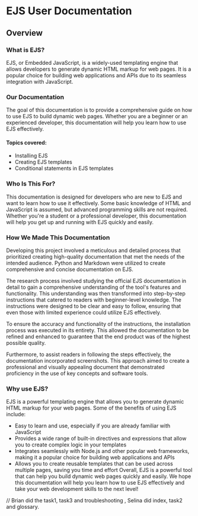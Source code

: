 # EJS User Documentation

## Overview

### What is EJS?

EJS, or Embedded JavaScript, is a widely-used templating engine that allows developers to generate dynamic HTML markup for web pages. It is a popular choice for building web applications and APIs due to its seamless integration with JavaScript.

### Our Documentation

The goal of this documentation is to provide a comprehensive guide on how to use EJS to build dynamic web pages. Whether you are a beginner or an experienced developer, this documentation will help you learn how to use EJS effectively.

#### Topics covered:

- Installing EJS
- Creating EJS templates
- Conditional statements in EJS templates

### Who Is This For?

This documentation is designed for developers who are new to EJS and want to learn how to use it effectively. Some basic knowledge of HTML and JavaScript is assumed, but advanced programming skills are not required. Whether you're a student or a professional developer, this documentation will help you get up and running with EJS quickly and easily.

### How We Made This Documentation

Developing this project involved a meticulous and detailed process that prioritized creating high-quality documentation that met the needs of the intended audience. Python and Markdown were utilized to create comprehensive and concise documentation on EJS.

The research process involved studying the official EJS documentation in detail to gain a comprehensive understanding of the tool's features and functionality. This understanding was then transformed into step-by-step instructions that catered to readers with beginner-level knowledge. The instructions were designed to be clear and easy to follow, ensuring that even those with limited experience could utilize EJS effectively.

To ensure the accuracy and functionality of the instructions, the installation process was executed in its entirety. This allowed the documentation to be refined and enhanced to guarantee that the end product was of the highest possible quality.

Furthermore, to assist readers in following the steps effectively, the documentation incorporated screenshots. This approach aimed to create a professional and visually appealing document that demonstrated proficiency in the use of key concepts and software tools.

### Why use EJS?

EJS is a powerful templating engine that allows you to generate dynamic HTML markup for your web pages. Some of the benefits of using EJS include:

- Easy to learn and use, especially if you are already familiar with JavaScript
- Provides a wide range of built-in directives and expressions that allow you to create complex logic in your templates
- Integrates seamlessly with Node.js and other popular web frameworks, making it a popular choice for building web applications and APIs
- Allows you to create reusable templates that can be used across multiple pages, saving you time and effort
  Overall, EJS is a powerful tool that can help you build dynamic web pages quickly and easily. We hope this documentation will help you learn how to use EJS effectively and take your web development skills to the next level!

// Brian did the task1, task3 and troubleshooting , Selina did index, task2 and glossary. 